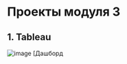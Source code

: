 # Проекты модуля 3

## 1. Tableau

![image](https://github.com/aldinus/DE-101/blob/main/Module3/Tableau_Dashboard.png)
[Дашборд 
